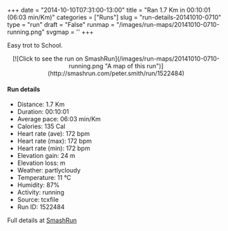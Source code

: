 +++
date = "2014-10-10T07:31:00-13:00"
title = "Ran 1.7 Km in 00:10:01 (06:03 min/Km)"
categories = ["Runs"]
slug = "run-details-20141010-0710"
type = "run"
draft = "False"
runmap = "/images/run-maps/20141010-0710-running.png"
svgmap = '<polyline points="0 92, 0 92, 1 91, 2 90, 3 89, 4 87, 5 86, 5 84, 6 84, 8 84, 10 83, 13 84, 15 85, 16 86, 18 86, 19 87, 20 88, 21 87, 22 85, 24 81, 24 80, 25 79, 26 77, 27 76, 29 75, 30 74, 31 73, 32 72, 32 71, 33 70, 34 69, 34 67, 36 67, 36 65, 37 64, 37 63, 38 62, 40 60, 42 58, 43 57, 44 56, 46 55, 47 54, 47 53, 49 52, 50 51, 51 50, 52 49, 54 47, 55 46, 56 45, 58 44, 60 42, 61 41, 64 39, 65 38, 66 37, 67 35, 68 34, 70 32, 71 31, 73 28, 75 26, 76 25, 79 23, 80 22, 81 21, 82 20, 83 19, 84 18, 86 16, 87 15, 89 14, 90 13, 90 12, 92 10, 93 9, 94 8, 96 7, 96 8, 97 9, 98 10, 100 11, 100 13">'
+++

Easy trot to School. 



<!--more-->

<center>
[![Click to see the run on SmashRun](/images/run-maps/20141010-0710-running.png "A map of this run")](http://smashrun.com/peter.smith/run/1522484)
</center>

#### Run details

* Distance: 1.7 Km
* Duration: 00:10:01
* Average pace: 06:03 min/Km
* Calories: 135 Cal
* Heart rate (ave): 172 bpm
* Heart rate (max): 172 bpm
* Heart rate (min): 172 bpm
* Elevation gain: 24 m
* Elevation loss:  m
* Weather: partlycloudy
* Temperature: 11 &deg;C
* Humidity: 87%
* Activity: running
* Source: tcxfile
* Run ID: 1522484

Full details at [SmashRun](http://smashrun.com/peter.smith/run/1522484)